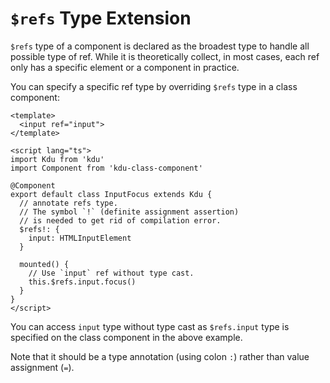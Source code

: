 # `$refs` Type Extension

`$refs` type of a component is declared as the broadest type to handle all possible type of ref. While it is theoretically collect, in most cases, each ref only has a specific element or a component in practice.

You can specify a specific ref type by overriding `$refs` type in a class component:

```kdu
<template>
  <input ref="input">
</template>

<script lang="ts">
import Kdu from 'kdu'
import Component from 'kdu-class-component'

@Component
export default class InputFocus extends Kdu {
  // annotate refs type.
  // The symbol `!` (definite assignment assertion)
  // is needed to get rid of compilation error.
  $refs!: {
    input: HTMLInputElement
  }

  mounted() {
    // Use `input` ref without type cast.
    this.$refs.input.focus()
  }
}
</script>
```

You can access `input` type without type cast as `$refs.input` type is specified on the class component in the above example.

Note that it should be a type annotation (using colon `:`) rather than value assignment (`=`).
